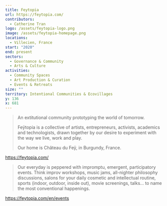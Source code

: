 ```yaml
---
title: Feytopia
url: https://feytopia.com/
contributors:
  - Catherine Tran
logo: /assets/feytopia-logo.png
image: /assets/feytopia-homepage.png
locations:
  - Villecien, France
start: "2020"
end: present
sectors:
  - Governance & Community
  - Arts & Culture
activities:
  - Community Spaces
  - Art Production & Curation
  - Events & Retreats
size: ""
territory: Intentional Communities & Ecovillages
y: 136
x: 681
---
```

> An extitutional community prototyping the world of tomorrow. 
> 
> Feÿtopia is a collective of artists, entrepreneurs, activists, academics and technologists, drawn together by our desire to experiment with the way we live, work and play. 
> 
> Our home is Château du Feÿ, in Burgundy, France.

https://feytopia.com/ 

>Our everyday is peppered with impromptu, emergent, participatory events. Think improv workshops, music jams, all-nighter philosophy discussions, salons for your daily cosmetic and intellectual routine, sports (indoor, outdoor, inside out), movie screenings, talks… to name the most conventional happenings.

https://feytopia.com/en/events